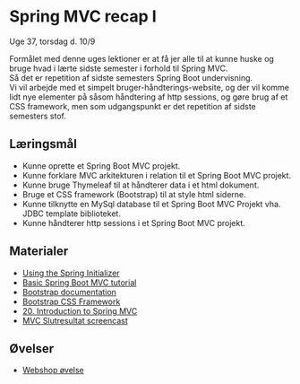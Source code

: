 <!-- JS use if these pages are used as githubpages. can be deleted if used elsewhere -->
<script src="https://code.jquery.com/jquery-3.2.1.min.js"></script>
<script src="script.js"></script>

# Spring MVC recap I
Uge 37, torsdag d. 10/9   

Formålet med denne uges lektioner er at få jer alle til at kunne huske og bruge hvad i lærte sidste semester i forhold til Spring MVC.  
Så det er repetition af sidste semesters Spring Boot undervisning.   
Vi vil arbejde med et simpelt bruger-håndterings-website, og der vil komme lidt nye elementer på såsom håndtering af http sessions, og gøre brug af et CSS framework, men som udgangspunkt er det repetition af sidste semesters stof. 

## Læringsmål
* Kunne oprette et Spring Boot MVC projekt. 
* Kunne forklare MVC arkitekturen i relation til et Spring Boot MVC projekt.
* Kunne bruge Thymeleaf til at håndterer data i et html dokument.
* Bruge et CSS framework (Bootstrap) til at style html siderne.
* Kunne tilknytte en MySql database til et Spring Boot MVC Projekt vha. JDBC template biblioteket. 
* Kunne håndterer http sessions i et Spring Boot MVC projekt.
 
## Materialer
* [Using the Spring Initializer](w37_hello_spring.md)
* [Basic Spring Boot MVC tutorial](w37_my_first_website.md)
* [Bootstrap documentation](https://getbootstrap.com/)
* [Bootstrap CSS Framework](https://www.udemy.com/course/spring-framework-5-beginner-to-guru/learn/lecture/7497674#overview)
* [20. Introduction to Spring MVC](https://www.udemy.com/course/spring-framework-5-beginner-to-guru/learn/lecture/17814928#overview)
* [MVC Slutresultat screencast](https://youtu.be/3TDWqZevsY0)
## Øvelser
* [Webshop øvelse](w37_webshop_ex.md)
